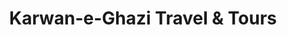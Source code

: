 ---
title: "Karwan-e-Ghazi Travel & Tours"
url: /karachi/karwan-e-ghazi-travel-and-tours/
shop: travel agency
---